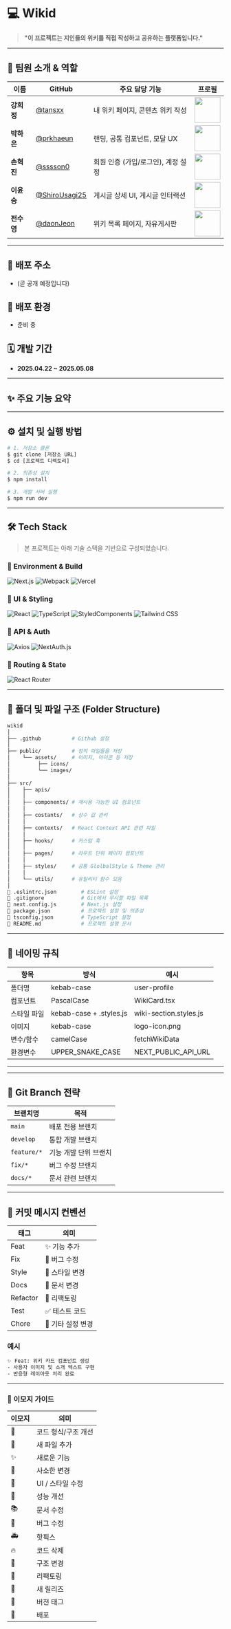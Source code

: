 # 💻 Wikid

> **"이 프로젝트는 지인들의 위키를 직접 작성하고 공유하는 플랫폼입니다."**

---

## 👤 팀원 소개 & 역할

| 이름 | GitHub | 주요 담당 기능 | 프로필 |
|------|--------|----------------|--------|
| **강희정** | [@tansxx](https://github.com/tansxx) | 내 위키 페이지, 콘텐츠 위키 작성 | <img src="https://avatars.githubusercontent.com/u/159680008?v=4" width="60" /> |
| **박하은** | [@prkhaeun](https://github.com/prkhaeun) | 랜딩, 공통 컴포넌트, 모달 UX | <img src="https://avatars.githubusercontent.com/u/193223460?v=4" width="60" /> |
| **손혁진** | [@sssson0](https://github.com/sssson0) | 회원 인증 (가입/로그인), 계정 설정 | <img src="https://avatars.githubusercontent.com/u/159625710?v=4" width="60" /> |
| **이윤승** | [@ShiroUsagi25](https://github.com/ShiroUsagi25) | 게시글 상세 UI, 게시글 인터랙션 | <img src="https://avatars.githubusercontent.com/u/192941814?v=4" width="60" /> |
| **전수영** | [@daonJeon](https://github.com/daonJeon) | 위키 목록 페이지, 자유게시판 | <img src="https://avatars.githubusercontent.com/u/16948775?v=4" width="60" /> |

---

## 🔗 배포 주소
- (곧 공개 예정입니다)

## 🚀 배포 환경
- 준비 중

## 🗓 개발 기간
- **2025.04.22 ~ 2025.05.08**

---

## ✨ 주요 기능 요약

---

## ⚙️ 설치 및 실행 방법

```bash
# 1. 저장소 클론
$ git clone [저장소 URL]
$ cd [프로젝트 디렉토리]

# 2. 의존성 설치
$ npm install

# 3. 개발 서버 실행
$ npm run dev
```

---

## 🛠 Tech Stack

> 본 프로젝트는 아래 기술 스택을 기반으로 구성되었습니다.

### 🔧 Environment & Build

![Next.js](https://img.shields.io/badge/Next.js-000000?style=for-the-badge&logo=nextdotjs&logoColor=white)
![Webpack](https://img.shields.io/badge/Webpack-8DD6F9?style=for-the-badge&logo=webpack&logoColor=black)
![Vercel](https://img.shields.io/badge/Vercel-000000?style=for-the-badge&logo=vercel&logoColor=white)

### 🎨 UI & Styling

![React](https://img.shields.io/badge/React-61DAFB?style=for-the-badge&logo=react&logoColor=black)
![TypeScript](https://img.shields.io/badge/TypeScript-3178C6?style=for-the-badge&logo=typescript&logoColor=white)
![StyledComponents](https://img.shields.io/badge/Styled--Components-DB7093?style=for-the-badge&logo=styled-components&logoColor=white)
![Tailwind CSS](https://img.shields.io/badge/Tailwind_CSS-38B2AC?style=for-the-badge&logo=tailwind-css&logoColor=white)

### 🔌 API & Auth

![Axios](https://img.shields.io/badge/Axios-5A29E4?style=for-the-badge)
![NextAuth.js](https://img.shields.io/badge/NextAuth.js-3B82F6?style=for-the-badge&logo=auth0&logoColor=white)

### 🔁 Routing & State

![React Router](https://img.shields.io/badge/React_Router-CA4245?style=for-the-badge&logo=react-router&logoColor=white)
<!-- 필요 시 상태관리 라이브러리 추가 가능 (예: Recoil, Zustand 등) -->

---

## 📂 폴더 및 파일 구조 (Folder Structure)
```bash
wikid
│
├── .github          # Github 설정
│
├── public/          # 정적 파일들을 저장
│    └── assets/     # 이미지, 아이콘 등 저장
│         ├── icons/
│         └── images/
│
├── src/
│    ├── apis/
│    │
│    ├── components/ # 재사용 가능한 UI 컴포넌트
│    │
│    ├── costants/   # 상수 값 관리
│    │
│    ├── contexts/   # React Context API 관련 파일
│    │
│    ├── hooks/      # 커스텀 훅
│    │
│    ├── pages/      # 라우트 단위 페이지 컴포넌트
│    │
│    ├── styles/     # 공통 GlolbalStyle & Theme 관리
│    │
│    └── utils/      # 유틸리티 함수 모음
│
📄 .eslintrc.json        # ESLint 설정
📄 .gitignore            # Git에서 무시할 파일 목록
📄 next.config.js        # Next.js 설정
📄 package.json          # 프로젝트 설정 및 의존성
📄 tsconfig.json         # TypeScript 설정
📄 README.md             # 프로젝트 설명 문서
```

---

## 🧾 네이밍 규칙

| 항목 | 방식 | 예시 |
|------|------|------|
| 폴더명 | kebab-case | user-profile |
| 컴포넌트 | PascalCase | WikiCard.tsx |
| 스타일 파일 | kebab-case + .styles.js | wiki-section.styles.js |
| 이미지 | kebab-case | logo-icon.png |
| 변수/함수 | camelCase | fetchWikiData |
| 환경변수 | UPPER_SNAKE_CASE | NEXT_PUBLIC_API_URL |
---

---

## 🌿 Git Branch 전략

| 브랜치명 | 목적 |
|----------|------|
| `main` | 배포 전용 브랜치 |
| `develop` | 통합 개발 브랜치 |
| `feature/*` | 기능 개발 단위 브랜치 |
| `fix/*` | 버그 수정 브랜치 |
| `docs/*` | 문서 관련 브랜치 |

---

## 💬 커밋 메시지 컨벤션

| 태그 | 의미 |
|------|------|
| Feat | ✨ 기능 추가 |
| Fix | 🐛 버그 수정 |
| Style | 💄 스타일 변경 |
| Docs | 📝 문서 변경 |
| Refactor | 🔨 리팩토링 |
| Test | ✅ 테스트 코드 |
| Chore | 🔧 기타 설정 변경 |

### 예시

```bash
✨ Feat: 위키 카드 컴포넌트 생성
- 사용자 이미지 및 소개 텍스트 구현
- 반응형 레이아웃 처리 완료
```

---

### 🌈 이모지 가이드
| 이모지 | 의미 |
|--|--|
| 🎨 | 코드 형식/구조 개선 |
| 📰 | 새 파일 추가 |
| ✨ | 새로운 기능 |
| 📝 | 사소한 변경 |
| 💄 | UI / 스타일 수정 |
| 🐎 | 성능 개선 |
| 📚 | 문서 수정 |
| 🐛 | 버그 수정 |
| 🚑 | 핫픽스 |
| 🔥 | 코드 삭제 |
| 🚜 | 구조 변경 |
| 🔨 | 리팩토링 |
| 💎 | 새 릴리즈 |
| 🔖 | 버전 태그 |
| 🚀 | 배포 |



